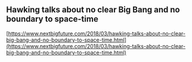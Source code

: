 ## Hawking talks about no clear Big Bang and no boundary to space-time
  
  [https://www.nextbigfuture.com/2018/03/hawking-talks-about-no-clear-big-bang-and-no-boundary-to-space-time.html](https://www.nextbigfuture.com/2018/03/hawking-talks-about-no-clear-big-bang-and-no-boundary-to-space-time.html)